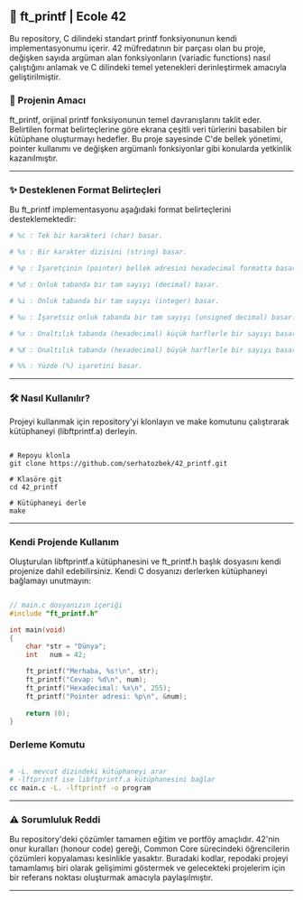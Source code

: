 ## 🤖 ft_printf | Ecole 42

 Bu repository, C dilindeki standart printf fonksiyonunun kendi implementasyonumu içerir. 42 müfredatının bir parçası olan bu proje, değişken sayıda argüman alan fonksiyonların (variadic functions) nasıl çalıştığını anlamak ve C dilindeki temel yetenekleri derinleştirmek amacıyla geliştirilmiştir.

### 🚀 Projenin Amacı

 ft_printf, orijinal printf fonksiyonunun temel davranışlarını taklit eder. Belirtilen format belirteçlerine göre ekrana çeşitli veri türlerini basabilen bir kütüphane oluşturmayı hedefler. Bu proje sayesinde C'de bellek yönetimi, pointer kullanımı ve değişken argümanlı fonksiyonlar gibi konularda yetkinlik kazanılmıştır.

---

### ✨ Desteklenen Format Belirteçleri

 Bu ft_printf implementasyonu aşağıdaki format belirteçlerini desteklemektedir:

```bash
# %c : Tek bir karakteri (char) basar.

# %s : Bir karakter dizisini (string) basar.

# %p : İşaretçinin (pointer) bellek adresini hexadecimal formatta basar.

# %d : Onluk tabanda bir tam sayıyı (decimal) basar.

# %i : Onluk tabanda bir tam sayıyı (integer) basar.

# %u : İşaretsiz onluk tabanda bir tam sayıyı (unsigned decimal) basar.

# %x : Onaltılık tabanda (hexadecimal) küçük harflerle bir sayıyı basar (a, b, c, d, e, f).

# %X : Onaltılık tabanda (hexadecimal) büyük harflerle bir sayıyı basar (A, B, C, D, E, F).

# %% : Yüzde (%) işaretini basar.
```
---

### 🛠️ Nasıl Kullanılır?

 Projeyi kullanmak için repository'yi klonlayın ve make komutunu çalıştırarak kütüphaneyi (libftprintf.a) derleyin.

```shell

# Repoyu klonla
git clone https://github.com/serhatozbek/42_printf.git

# Klasöre git
cd 42_printf

# Kütüphaneyi derle
make
```
---

### Kendi Projende Kullanım

 Oluşturulan libftprintf.a kütüphanesini ve ft_printf.h başlık dosyasını kendi projenize dahil edebilirsiniz. Kendi C dosyanızı derlerken kütüphaneyi bağlamayı unutmayın:

```c

// main.c dosyanızın içeriği
#include "ft_printf.h"

int main(void)
{
    char *str = "Dünya";
    int   num = 42;

    ft_printf("Merhaba, %s!\n", str);
    ft_printf("Cevap: %d\n", num);
    ft_printf("Hexadecimal: %x\n", 255);
    ft_printf("Pointer adresi: %p\n", &num);
    
    return (0);
}
```
### Derleme Komutu
```Bash

# -L. mevcut dizindeki kütüphaneyi arar
# -lftprintf ise libftprintf.a kütüphanesini bağlar
cc main.c -L. -lftprintf -o program
```

---

### ⚠️ Sorumluluk Reddi

 Bu repository'deki çözümler tamamen eğitim ve portföy amaçlıdır. 42'nin onur kuralları (honour code) gereği, Common Core sürecindeki öğrencilerin çözümleri kopyalaması kesinlikle yasaktır. Buradaki kodlar, repodaki projeyi tamamlamış biri olarak gelişimimi göstermek ve gelecekteki projelerim için bir referans noktası oluşturmak amacıyla paylaşılmıştır.

---
